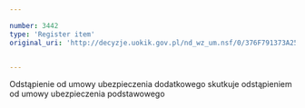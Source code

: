 ```yaml
---

number: 3442
type: 'Register item'
original_uri: 'http://decyzje.uokik.gov.pl/nd_wz_um.nsf/0/376F791373A25E34C1257A4C003B40EE?OpenDocument'


---
```


Odstąpienie od umowy ubezpieczenia dodatkowego skutkuje odstąpieniem od umowy ubezpieczenia podstawowego
